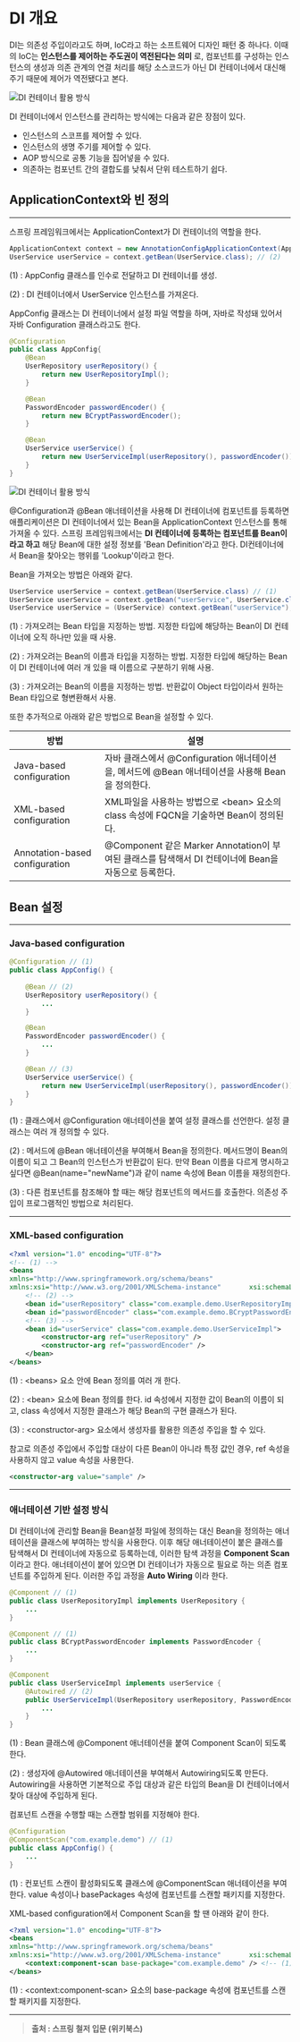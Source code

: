 # DI 개요
DI는 의존성 주입이라고도 하며, IoC라고 하는 소프트웨어 디자인 패턴 중 하나다. 이때의 IoC는 __인스턴스를 제어하는 주도권이 역전된다는 의미__ 로, 컴포넌트를 구성하는 인스턴스의 생성과 의존 관계의 연결 처리를 해당 소스코드가 아닌 DI 컨테이너에서 대신해주기 때문에 제어가 역전됐다고 본다.</br>

![DI 컨테이너 활용 방식](./DI_1.jpg)

DI 컨테이너에서 인스턴스를 관리하는 방식에는 다음과 같은 장점이 있다.
- 인스턴스의 스코프를 제어할 수 있다.
- 인스턴스의 생명 주기를 제어할 수 있다.
- AOP 방식으로 공통 기능을 집어넣을 수 있다.
- 의존하는 컴포넌트 간의 결합도를 낮춰서 단위 테스트하기 쉽다.

## __ApplicationContext와 빈 정의__
___
스프링 프레임워크에서는 ApplicationContext가 DI 컨테이너의 역할을 한다.

```java
ApplicationContext context = new AnnotationConfigApplicationContext(AppConfig.class); // (1)
UserService userService = context.getBean(UserService.class); // (2)
```

(1) : AppConfig 클래스를 인수로 전달하고 DI 컨테이너를 생성. </br>

(2) : DI 컨테이너에서 UserService 인스턴스를 가져온다.</br>

AppConfig 클래스는 DI 컨테이너에서 설정 파일 역할을 하며, 자바로 작성돼 있어서 자바 Configuration 클래스라고도 한다.

```java
@Configuration
public class AppConfig{
    @Bean
    UserRepository userRepository() {
        return new UserRepositoryImpl();
    }

    @Bean
    PasswordEncoder passwordEncoder() {
        return new BCryptPasswordEncoder();
    }

    @Bean
    UserService userService() {
        return new UserServiceImpl(userRepository(), passwordEncoder());
    }
}
```

![DI 컨테이너 활용 방식](./DI_2.jpg)

@Configuration과 @Bean 애너테이션을 사용해 DI 컨테이너에 컴포넌트를 등록하면 애플리케이션은 DI 컨테이너에서 있는 Bean을 ApplicationContext 인스턴스를 통해 가져올 수 있다. 스프링 프레임워크에서는 __DI 컨테이너에 등록하는 컴포넌트를 Bean이라고 하고__ 해당 Bean에 대한 설정 정보를 'Bean Definition'라고 한다. DI컨테이너에서 Bean을 찾아오는 행위를 'Lookup'이라고 한다. </br>

Bean을 가져오는 방법은 아래와 같다.

```java
UserService userService = context.getBean(UserService.class) // (1)
UserService userService = context.getBean("userService", UserService.class); // (2)
UserService userService = (UserService) context.getBean("userService"); // (3)
```

(1) : 가져오려는 Bean 타입을 지정하는 방법. 지정한 타입에 해당하는 Bean이 DI 컨테이너에 오직 하나만 있을 때 사용. </br>

(2) : 가져오려는 Bean의 이름과 타입을 지정하는 방법. 지정한 타입에 해당하는 Bean이 DI 컨테이너에 여러 개 있을 때 이름으로 구분하기 위해 사용. </br>

(3) : 가져오려는 Bean의 이름을 지정하는 방법. 반환값이 Object 타입이라서 원하는 Bean 타입으로 형변환해서 사용. </br>

또한 추가적으로 아래와 같은 방법으로 Bean을 설정할 수 있다. </br>

|방법|설명|
|---|---|
|Java-based configuration|자바 클래스에서 @Configuration 애너테이션을, 메서드에 @Bean 애너테이션을 사용해 Bean을 정의한다.|
|XML-based configuration|XML파일을 사용하는 방법으로 \<bean\> 요소의 class 속성에 FQCN을 기술하면 Bean이 정의된다.|
|Annotation-based configuration|@Component 같은 Marker Annotation이 부여된 클래스를 탐색해서 DI 컨테이너에 Bean을 자동으로 등록한다.|

## __Bean 설정__
___
### __Java-based configuration__
```java
@Configuration // (1)
public class AppConfig() {
    
    @Bean // (2)
    UserRepository userRepository() {
        ...
    }

    @Bean
    PasswordEncoder passwordEncoder() {
        ...
    }

    @Bean // (3)
    UserService userService() {
        return new UserServiceImpl(userRepository(), passwordEncoder());
    }
}
```
(1) : 클래스에서 @Configuration 애너테이션을 붙여 설정 클래스를 선언한다. 설정 클래스는 여러 개 정의할 수 있다. </br>

(2) : 메서드에 @Bean 애너테이션을 부여해서 Bean을 정의한다. 메서드명이 Bean의 이름이 되고 그 Bean의 인스턴스가 반환값이 된다. 만약 Bean 이름을 다르게 명시하고 싶다면 @Bean(name="newName")과 같이 name 속성에 Bean 이름을 재정의한다. </br>

(3) : 다른 컴포넌트를 참조해야 할 때는 해당 컴포넌트의 메서드를 호출한다. 의존성 주입이 프로그램적인 방법으로 처리된다. </br>
___

### __XML-based configuration__
```XML
<?xml version="1.0" encoding="UTF-8"?>
<!-- (1) -->
<beans 
xmlns="http://www.springframework.org/schema/beans"
xmlns:xsi="http://www.w3.org/2001/XMLSchema-instance"       xsi:schemaLocation="http://www.springframework.org/schema/beans http://www.springframework.org/schema/beans/spring-beans.xsd">
    <!-- (2) -->
    <bean id="userRepository" class="com.example.demo.UserRepositoryImpl" />
    <bean id="passwordEncoder" class="com.example.demo.BCryptPasswordEncoder" />
    <!-- (3) -->
    <bean id="userService" class="com.example.demo.UserServiceImpl">
        <constructor-arg ref="userRepository" />
        <constructor-arg ref="passwordEncoder" />
    </bean>
</beans>
```
(1) : \<beans\> 요소 안에 Bean 정의를 여러 개 한다. </br>

(2) : \<bean\> 요소에 Bean 정의를 한다. id 속성에서 지정한 값이 Bean의 이름이 되고, class 속성에서 지정한 클래스가 해당 Bean의 구현 클래스가 된다. </br>

(3) : \<constructor-arg\> 요소에서 생성자를 활용한 의존성 주입을 할 수 있다. </br>

참고로 의존성 주입에서 주입할 대상이 다른 Bean이 아니라 특정 값인 경우, ref 속성을 사용하지 않고 value 속성을 사용한다.
```XML
<constructor-arg value="sample" />
```
___

### __애너테이션 기반 설정 방식__
DI 컨테이너에 관리할 Bean을 Bean설정 파일에 정의하는 대신 Bean을 정의하는 애너테이션을 클래스에 부여하는 방식을 사용한다. 이후 해당 애너테이션이 붙은 클래스를 탐색해서 DI 컨테이너에 자동으로 등록하는데, 이러한 탐색 과정을 __Component Scan__ 이라고 한다. 애너테이션이 붙어 있으면 DI 컨테이너가 자동으로 필요로 하는 의존 컴포넌트를 주입하게 된다. 이러한 주입 과정을 __Auto Wiring__ 이라 한다.
```Java
@Component // (1)
public class UserRepositoryImpl implements UserRepository {
    ...
}
```
```Java
@Component // (1)
public class BCryptPasswordEncoder implements PasswordEncoder {
    ...
}
```
```Java
@Component
public class UserServiceImpl implements userService {
    @Autowired // (2)
    public UserServiceImpl(UserRepository userRepository, PasswordEncoder passwordEncoder) {
        ...
    }
}
```
(1) : Bean 클래스에 @Component 애너테이션을 붙여 Component Scan이 되도록 한다. </br>

(2) : 생성자에 @Autowired 애너테이션을 부여해서 Autowiring되도록 만든다. Autowiring을 사용하면 기본적으로 주입 대상과 같은 타입의 Bean을 DI 컨테이너에서 찾아 대상에 주입하게 된다. </br>

컴포넌트 스캔을 수행할 때는 스캔할 범위를 지정해야 한다.
```Java
@Configuration
@ComponentScan("com.example.demo") // (1)
public class AppConfig() {
    ...
}
```
(1) : 컨포넌트 스캔이 활성화되도록 클래스에 @ComponentScan 애너테이션을 부여한다. value 속성이나 basePackages 속성에 컴포넌트를 스캔할 패키지를 지정한다. </br>

XML-based configuration에서 Component Scan을 할 땐 아래와 같이 한다.
```XML
<?xml version="1.0" encoding="UTF-8"?>
<beans 
xmlns="http://www.springframework.org/schema/beans"
xmlns:xsi="http://www.w3.org/2001/XMLSchema-instance"       xsi:schemaLocation="http://www.springframework.org/schema/beans http://www.springframework.org/schema/beans/spring-beans.xsd">
    <context:component-scan base-package="com.example.demo" /> <!-- (1) -->
</beans>
```
(1) : \<context:component-scan\> 요소의 base-package 속성에 컴포넌트를 스캔할 패키지를 지정한다. 
___
> __출처 : 스프링 철저 입문 (위키북스)__